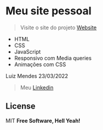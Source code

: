 # Meu site pessoal

>Visite o site do projeto [Website](https://luizmendes.com.br/)

- HTML
- CSS
- JavaScript
- Responsivo com Media queries
- Animações com CSS

Luiz Mendes     23/03/2022
>Meu [Linkedin](https://www.linkedin.com/in/luiz-mendes-dev/)

## License
MIT
**Free Software, Hell Yeah!**
